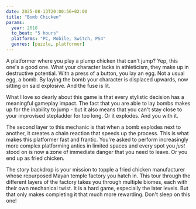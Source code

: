 ```yaml
---
date: 2025-08-13T20:00:56+02:00
title: "Bomb Chicken"
params:
  year: 2018
  to_beat: "5 hours"
  platforms: "PC, Mobile, Switch, PS4"
  genres: [puzzle, platformer]
---
```


A platformer where you play a plump chicken that can't jump?
Yep, this one's a good one.
What your character lacks in athleticism, they make up in destructive potential.
With a press of a button, you lay an egg.
Not a usual egg, a bomb.
By laying the bomb your character is displaced upwards, now sitting on said explosive.
And the fuse is lit.

What I love so dearly about this game is that every stylistic decision has a meaningful gameplay impact.
The fact that you are able to lay bombs makes up for the inability to jump - but it also means that you can't stay close to your improvised stepladder for too long.
Or it explodes.
And you with it.

The second layer to this mechanic is that when a bomb explodes next to another, it creates a chain reaction that speeds up the process.
This is what makes this platformer fast and frantic.
You're asked to perform increasingly more complex platforming antics in limited spaces and every spot you _just_ stood on is now a zone of immediate danger that you need to leave.
Or you end up as fried chicken.

The story backdrop is your mission to topple a fried chicken manufacturer whose repurposed Mayan temple factory you hatch in.
This tour through the different layers of the factory takes you through multiple biomes, each with their own mechanical twist.
It is a hard game, especially the later levels.
But that only makes completing it that much more rewarding.
Don't sleep on this one!
